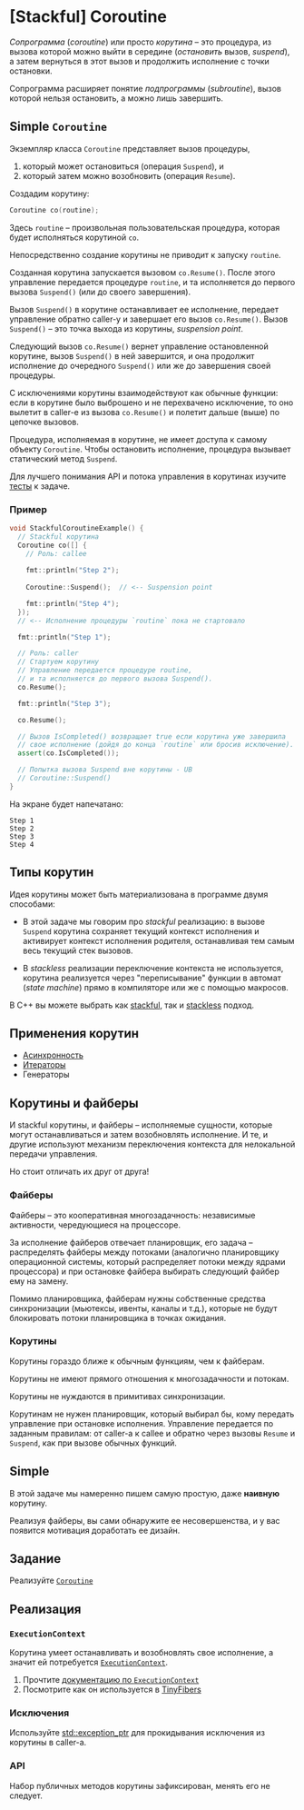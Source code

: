 # [Stackful] Coroutine

_Сопрограмма_ (_coroutine_) или просто _корутина_ – это процедура,
из вызова которой можно выйти в середине (_остановить_ вызов, _suspend_), а затем вернуться в этот вызов
и продолжить исполнение с точки остановки.

Сопрограмма расширяет понятие _подпрограммы_ (_subroutine_), вызов которой нельзя остановить, а можно лишь завершить.

## Simple `Coroutine`

Экземпляр класса `Coroutine` представляет вызов процедуры,
1) который может остановиться (операция `Suspend`), и
2) который затем можно возобновить (операция `Resume`).

Создадим корутину:

```cpp
Coroutine co(routine);
```

Здесь `routine` – произвольная пользовательская процедура, которая будет исполняться корутиной `co`. 

Непосредственно создание корутины не приводит к запуску `routine`.

Созданная корутина запускается вызовом `co.Resume()`. После этого управление передается процедуре `routine`, и та исполняется до первого вызова `Suspend()` (или до своего завершения).

Вызов `Suspend()` в корутине останавливает ее исполнение, передает управление обратно caller-у и завершает его вызов `co.Resume()`. Вызов `Suspend()` – это точка выхода из корутины, _suspension point_.

Следующий вызов `co.Resume()` вернет управление остановленной корутине, вызов `Suspend()` в ней завершится, и она продолжит исполнение до очередного `Suspend()` или же до завершения своей процедуры.

С исключениями корутины взаимодействуют как обычные функции: если в корутине было выброшено и не перехвачено исключение, то оно вылетит в caller-е из вызова `co.Resume()` и полетит дальше (выше) по цепочке вызовов.

Процедура, исполняемая в корутине, не имеет доступа к самому объекту `Coroutine`. Чтобы остановить исполнение, процедура вызывает статический метод `Suspend`.

Для лучшего понимания API и потока управления в корутинах изучите [тесты](tests/unit.cpp) к задаче.

### Пример

```cpp
void StackfulCoroutineExample() {
  // Stackful корутина
  Coroutine co([] {
    // Роль: callee
    
    fmt::println("Step 2");
    
    Coroutine::Suspend();  // <-- Suspension point

    fmt::println("Step 4");
  });
  // <-- Исполнение процедуры `routine` пока не стартовало

  fmt::println("Step 1");

  // Роль: caller
  // Стартуем корутину
  // Управление передается процедуре routine,
  // и та исполняется до первого вызова Suspend().
  co.Resume();

  fmt::println("Step 3");

  co.Resume();

  // Вызов IsCompleted() возвращает true если корутина уже завершила 
  // свое исполнение (дойдя до конца `routine` или бросив исключение).
  assert(co.IsCompleted());

  // Попытка вызова Suspend вне корутины - UB
  // Coroutine::Suspend()
}
```

На экране будет напечатано:
```
Step 1
Step 2
Step 3
Step 4
```

## Типы корутин

Идея корутины может быть материализована в программе двумя способами:

- В этой задаче мы говорим про _stackful_ реализацию: в вызове `Suspend` корутина сохраняет текущий контекст исполнения и активирует контекст исполнения родителя, останавливая тем самым весь текущий стек вызовов.


- В _stackless_ реализации переключение контекста не используется, корутина реализуется через "переписывание" функции в автомат (_state machine_) прямо в компиляторе или же с помощью макросов.

В С++ вы можете выбрать как [stackful](https://www.boost.org/doc/libs/1_75_0/libs/coroutine2/doc/html/index.html), так и [stackless](https://en.cppreference.com/w/cpp/language/coroutines) подход.

## Применения корутин

- [Асинхронность](/tasks/fibers/yield)
- [Итераторы](https://journal.stuffwithstuff.com/2013/01/13/iteration-inside-and-out/)
- Генераторы

## Корутины и файберы

И stackful корутины, и файберы – исполняемые сущности, которые могут останавливаться и затем возобновлять исполнение.
И те, и другие используют механизм переключения контекста для нелокальной передачи управления.

Но стоит отличать их друг от друга!

### Файберы

Файберы – это кооперативная многозадачность: независимые активности, чередующиеся на процессоре.

За исполнение файберов отвечает планировщик, его задача – распределять файберы между потоками (аналогично планировщику операционной системы, который распределяет потоки между ядрами процессора) и при остановке файбера выбирать следующий файбер ему на замену.

Помимо планировщика, файберам нужны собственные средства синхронизации (мьютексы, ивенты, каналы и т.д.), которые не будут блокировать потоки планировщика в точках ожидания.

### Корутины

Корутины гораздо ближе к обычным функциям, чем к файберам.

Корутины не имеют прямого отношения к многозадачности и потокам.

Корутины не нуждаются в примитивах синхронизации. 

Корутинам не нужен планировщик, который выбирал бы, кому передать управление при остановке исполнения. Управление передается по заданным правилам: от caller-а к callee и обратно через вызовы `Resume` и `Suspend`, как при вызове обычных функций.

## Simple

В этой задаче мы намеренно пишем самую простую, даже **наивную** корутину.

Реализуя файберы, вы сами обнаружите ее несовершенства, и у вас появится мотивация доработать ее дизайн.

## Задание

Реализуйте [`Coroutine`](coroutine.cpp)

## Реализация

### `ExecutionContext`

Корутина умеет останавливать и возобновлять свое исполнение, а значит ей потребуется [`ExecutionContext`](https://gitlab.com/Lipovsky/sure/-/blob/master/sure/context.hpp).

1) Прочтите [документацию по `ExecutionContext`](https://gitlab.com/Lipovsky/sure/-/blob/master/docs/ru/guide.md)
2) Посмотрите как он используется в [TinyFibers](https://gitlab.com/Lipovsky/tinyfibers/-/blob/master/tf/rt/fiber.cpp)

### Исключения

Используйте [std::exception_ptr](https://en.cppreference.com/w/cpp/error/exception_ptr) для прокидывания исключения из корутины в caller-а.

### API

Набор публичных методов корутины зафиксирован, менять его не следует.